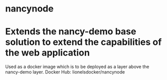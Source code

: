 # nancynode
Extends the nancy-demo base solution to extend the capabilities of the web application
======================================================================================
Used as a docker image which is to be deployed as a layer above the nancy-demo layer.
Docker Hub: lionelsdocker/nancynode

